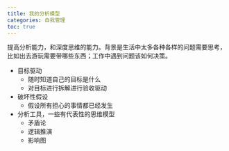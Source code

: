 ```yaml
---
title: 我的分析模型
categories: 自我管理
toc: true
---
```




提高分析能力，和深度思维的能力。背景是生活中太多各种各样的问题需要思考，比如出去游玩需要带哪些东西；工作中遇到问题该如何决策。



- 目标驱动
  - 随时知道自己的目标是什么
  - 对目标进行拆解进行验收驱动
- 破坏性假设
  - 假设所有担心的事情都已经发生
- 分析工具，一些有代表性的思维模型
  - 矛盾论
  - 逻辑推演
  - 影响图
